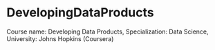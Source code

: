 DevelopingDataProducts
======================

Course name: Developing Data Products, Specialization: Data Science, University: Johns Hopkins (Coursera)
